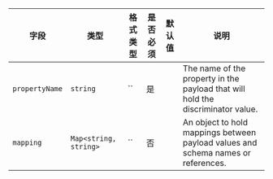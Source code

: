 | 字段 | 类型 | 格式类型 | 是否必须 | 默认值 | 说明 |
|---|---|---|---|---|---|
| `propertyName` | `string` | `` | 是 |  | The name of the property in the payload that will hold the discriminator value. |
| `mapping` | `Map<string, string>` | `` | 否 |  | An object to hold mappings between payload values and schema names or references. |
